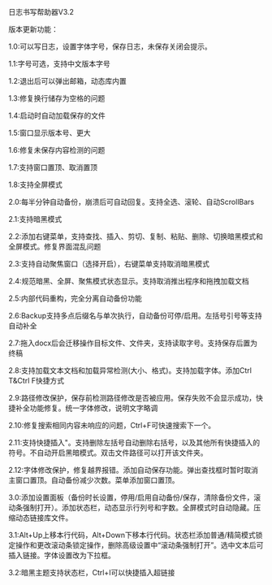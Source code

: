﻿日志书写帮助器V3.2

版本更新功能：

1.0:可以写日志，设置字体字号，保存日志，未保存关闭会提示。

1.1:字号可选，支持中文版本字号

1.2:退出后可以弹出邮箱，动态库内置

1.3:修复换行储存为空格的问题

1.4:启动时自动加载保存的文件

1.5:窗口显示版本号、更大

1.6:修复未保存内容检测的问题

1.7:支持窗口置顶、取消置顶

1.8:支持全屏模式

2.0:每半分钟自动备份，崩溃后可自动回复。支持全选、滚轮、自动ScrollBars

2.1:支持暗黑模式

2.2:添加右键菜单，支持查找、插入、剪切、复制、粘贴、删除、切换暗黑模式和全屏模式。修复界面混乱问题

2.3:支持自动聚焦窗口（选择开启），右键菜单支持取消暗黑模式

2.4:规范暗黑、全屏、聚焦模式状态显示。支持取消推出程序和拖拽加载文档

2.5:内部代码重构，完全分离自动备份功能

2.6:Backup支持多点后缀名与单次执行，自动备份可停/启用。左括号引号等支持自动补全

2.7:拖入docx后会迁移操作目标文件、文件夹，支持读取字号。支持保存后置为终稿

2.8:支持加载文本文档和加载异常检测(大小、格式)。支持加载字体。添加Ctrl T&Ctrl F快捷方式

2.9:路径修改保护，保存前检测路径修改是否被应用。保存失败不会显示成功，快捷补全功能修复。统一字体修改，说明文字略调

2.10:修复搜索相同内容未响应的问题，Ctrl+F可快速搜索下一个。

2.11:支持快捷插入"。支持删除左括号自动删除右括号，以及其他所有快捷插入的符号。不自动开启黑暗模式。双击文件路径可以打开该文件夹。

2.12:字体修改保护，修复越界报错。添加自动保存功能。弹出查找框时暂时取消主窗口置顶。自动备份减少次数。菜单添加窗口置顶。

3.0:添加设置面板（备份时长设置，停用/启用自动备份/保存，清除备份文件，滚动条强制打开）。添加状态栏，动态显示行列号和字数。全屏模式时自动隐藏。压缩动态链接库文件。

3.1:Alt+Up上移本行代码，Alt+Down下移本行代码。状态栏添加普通/精简模式锁定操作和更改滚动条锁定操作，删除高级设置中“滚动条强制打开”。选中文本后可插入链接。字体设置改为下拉框。

3.2:暗黑主题支持状态栏，Ctrl+I可以快捷插入超链接